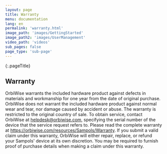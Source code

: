 ```yaml
---
layout: page
title: Warranty
menu: documentation
lang: en
permalink: 'warranty.html'
image_path: 'images/GettingStarted'
image_path2: 'images/UserManagement'
video_path: 'videos'
sub_pages: false
page_type: 'sub-page'
---
```


{:.pageTitle}

## Warranty

OrbiWise warrants the included hardware product against defects in materials and workmanship for one year from the date of original purchase. OrbiWise does not warrant the included hardware product against normal wear and tear, nor damage caused by accident or abuse.
The warranty is restricted to the original country of sale.
To obtain service, contact OrbiWise at helpdesk@orbiwise.com, specifying the serial number of the device that the service request refers to.
Please read the complete warranty at https://orbiwise.com/resources/Sampols/Warranty.
If you submit a valid claim under this warranty, OrbiWise will either repair, replace, or refund your Sampols' device at its own discretion. You may be required to furnish proof of purchase details when making a claim under this warranty.

<div>
<br />
<br />
<br />
<br />
</div>
